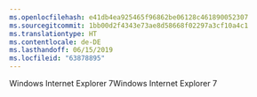 ```yaml
---
ms.openlocfilehash: e41db4ea925465f96862be06128c461890052307
ms.sourcegitcommit: 1bb00d2f4343e73ae8d58668f02297a3cf10a4c1
ms.translationtype: HT
ms.contentlocale: de-DE
ms.lasthandoff: 06/15/2019
ms.locfileid: "63878895"
---
```

<span data-ttu-id="8e417-101">Windows Internet Explorer 7</span><span class="sxs-lookup"><span data-stu-id="8e417-101">Windows Internet Explorer 7</span></span>
